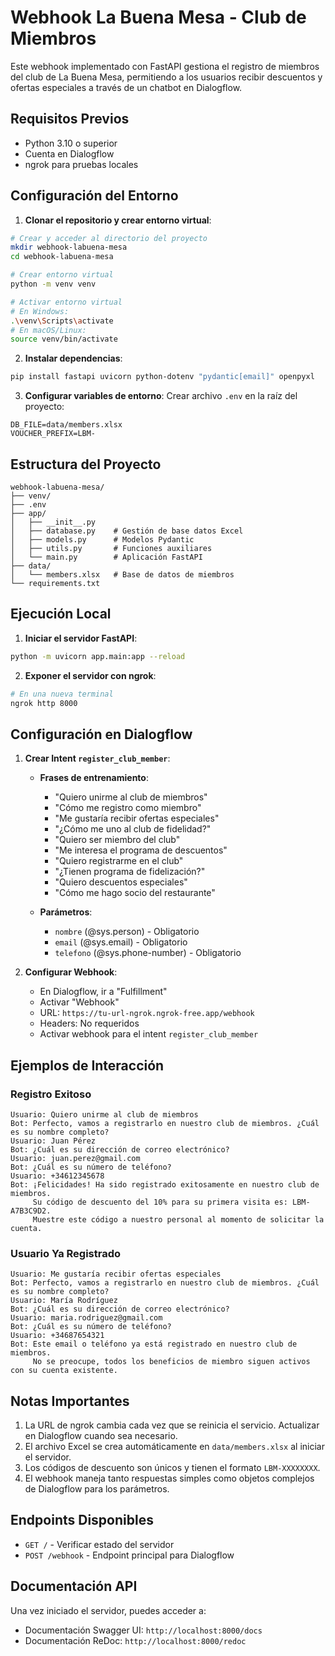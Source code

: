 # Webhook La Buena Mesa - Club de Miembros

Este webhook implementado con FastAPI gestiona el registro de miembros del club de La Buena Mesa, permitiendo a los usuarios recibir descuentos y ofertas especiales a través de un chatbot en Dialogflow.

## Requisitos Previos

- Python 3.10 o superior
- Cuenta en Dialogflow
- ngrok para pruebas locales

## Configuración del Entorno

1. **Clonar el repositorio y crear entorno virtual**:
```bash
# Crear y acceder al directorio del proyecto
mkdir webhook-labuena-mesa
cd webhook-labuena-mesa

# Crear entorno virtual
python -m venv venv

# Activar entorno virtual
# En Windows:
.\venv\Scripts\activate
# En macOS/Linux:
source venv/bin/activate
```

2. **Instalar dependencias**:
```bash
pip install fastapi uvicorn python-dotenv "pydantic[email]" openpyxl
```

3. **Configurar variables de entorno**:
Crear archivo `.env` en la raíz del proyecto:
```
DB_FILE=data/members.xlsx
VOUCHER_PREFIX=LBM-
```

## Estructura del Proyecto

```
webhook-labuena-mesa/
├── venv/
├── .env
├── app/
│   ├── __init__.py
│   ├── database.py    # Gestión de base datos Excel
│   ├── models.py      # Modelos Pydantic
│   ├── utils.py       # Funciones auxiliares
│   └── main.py        # Aplicación FastAPI
├── data/
│   └── members.xlsx   # Base de datos de miembros
└── requirements.txt
```

## Ejecución Local

1. **Iniciar el servidor FastAPI**:
```bash
python -m uvicorn app.main:app --reload
```

2. **Exponer el servidor con ngrok**:
```bash
# En una nueva terminal
ngrok http 8000
```

## Configuración en Dialogflow

1. **Crear Intent `register_club_member`**:

   - **Frases de entrenamiento**:
     - "Quiero unirme al club de miembros"
     - "Cómo me registro como miembro"
     - "Me gustaría recibir ofertas especiales"
     - "¿Cómo me uno al club de fidelidad?"
     - "Quiero ser miembro del club"
     - "Me interesa el programa de descuentos"
     - "Quiero registrarme en el club"
     - "¿Tienen programa de fidelización?"
     - "Quiero descuentos especiales"
     - "Cómo me hago socio del restaurante"

   - **Parámetros**:
     - `nombre` (@sys.person) - Obligatorio
     - `email` (@sys.email) - Obligatorio
     - `telefono` (@sys.phone-number) - Obligatorio

2. **Configurar Webhook**:
   - En Dialogflow, ir a "Fulfillment"
   - Activar "Webhook"
   - URL: `https://tu-url-ngrok.ngrok-free.app/webhook`
   - Headers: No requeridos
   - Activar webhook para el intent `register_club_member`

## Ejemplos de Interacción

### Registro Exitoso
```
Usuario: Quiero unirme al club de miembros
Bot: Perfecto, vamos a registrarlo en nuestro club de miembros. ¿Cuál es su nombre completo?
Usuario: Juan Pérez
Bot: ¿Cuál es su dirección de correo electrónico?
Usuario: juan.perez@gmail.com
Bot: ¿Cuál es su número de teléfono?
Usuario: +34612345678
Bot: ¡Felicidades! Ha sido registrado exitosamente en nuestro club de miembros. 
     Su código de descuento del 10% para su primera visita es: LBM-A7B3C9D2. 
     Muestre este código a nuestro personal al momento de solicitar la cuenta.
```

### Usuario Ya Registrado
```
Usuario: Me gustaría recibir ofertas especiales
Bot: Perfecto, vamos a registrarlo en nuestro club de miembros. ¿Cuál es su nombre completo?
Usuario: María Rodríguez
Bot: ¿Cuál es su dirección de correo electrónico?
Usuario: maria.rodriguez@gmail.com
Bot: ¿Cuál es su número de teléfono?
Usuario: +34687654321
Bot: Este email o teléfono ya está registrado en nuestro club de miembros. 
     No se preocupe, todos los beneficios de miembro siguen activos con su cuenta existente.
```

## Notas Importantes

1. La URL de ngrok cambia cada vez que se reinicia el servicio. Actualizar en Dialogflow cuando sea necesario.
2. El archivo Excel se crea automáticamente en `data/members.xlsx` al iniciar el servidor.
3. Los códigos de descuento son únicos y tienen el formato `LBM-XXXXXXXX`.
4. El webhook maneja tanto respuestas simples como objetos complejos de Dialogflow para los parámetros.

## Endpoints Disponibles

- `GET /` - Verificar estado del servidor
- `POST /webhook` - Endpoint principal para Dialogflow

## Documentación API

Una vez iniciado el servidor, puedes acceder a:
- Documentación Swagger UI: `http://localhost:8000/docs`
- Documentación ReDoc: `http://localhost:8000/redoc`

